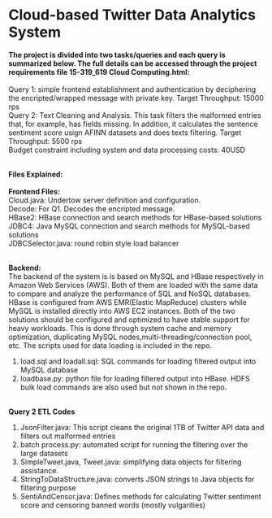 <h1>Cloud-based Twitter Data Analytics System</h1>
<p>
<b>The project is divided into two tasks/queries and each query is summarized below. The full details can be accessed through the project requirements file 15-319_619 Cloud Computing.html:</b><br><br> 
Query 1: simple frontend establishment and authentication by deciphering the encripted/wrapped message with private key. Target Throughput: 15000 rps<br>
Query 2: Text Cleaning and Analysis. This task filters the malformed entries that, for example, has fields missing. In addition, it calculates the sentence sentiment score usign AFINN datasets and does texts filtering. Target Throughput: 5500 rps<br>
Budget constraint including system and data processing costs: 40USD <br><br>

<b>Files Explained:</b> <br><br>
<b>Frontend Files: </b><br>
Cloud.java: Undertow server definition and configuration.<br>
Decode: For Q1. Decodes the encripted message.<br>
HBase2: HBase connection and search methods for HBase-based solutions<br>
JDBC4: Java MySQL connection and search methods for MySQL-based solutions<br>
JDBCSelector.java: round robin style load balancer<br><br>

<b>Backend:</b><br>
The backend of the system is is based on MySQL and HBase respectively in Amazon Web Services (AWS). Both of them are loaded with the same data to compare and analyze the performance of SQL and NoSQL databases. HBase is configured from AWS EMR(Elastic MapReduce) clusters while MySQL is installed directly into AWS EC2 instances. Both of the two solutions should be configured and optimized to have stable support for heavy workloads. This is done through system cache and memory optimization, duplicating MySQL nodes,multi-threading/connection pool, etc. The scripts used for data loading is included in the repo. <br>
1. load.sql and loadall.sql: SQL commands for loading filtered output into MySQL database<br>
2. loadbase.py: python file for loading filtered output into HBase. HDFS bulk load commands are also used but not shown in the repo. <br><br> 

<b>Query 2 ETL Codes</b><br>
1. JsonFilter.java: This script cleans the original 1TB of Twitter API data and filters out malformed entries<br>
2. batch process.py: automated script for running the filtering over the large datasets<br>
3. SimpleTweet.java, Tweet.java: simplifying data objects for filtering assistance. <br>
4. StringToDataStructure.java: converts JSON strings to Java objects for filtering purpose<br>
5. SentiAndCensor.java: Defines methods for calculating Twitter sentiment score and censoring banned words (mostly vulgarities)<br>

</p>
